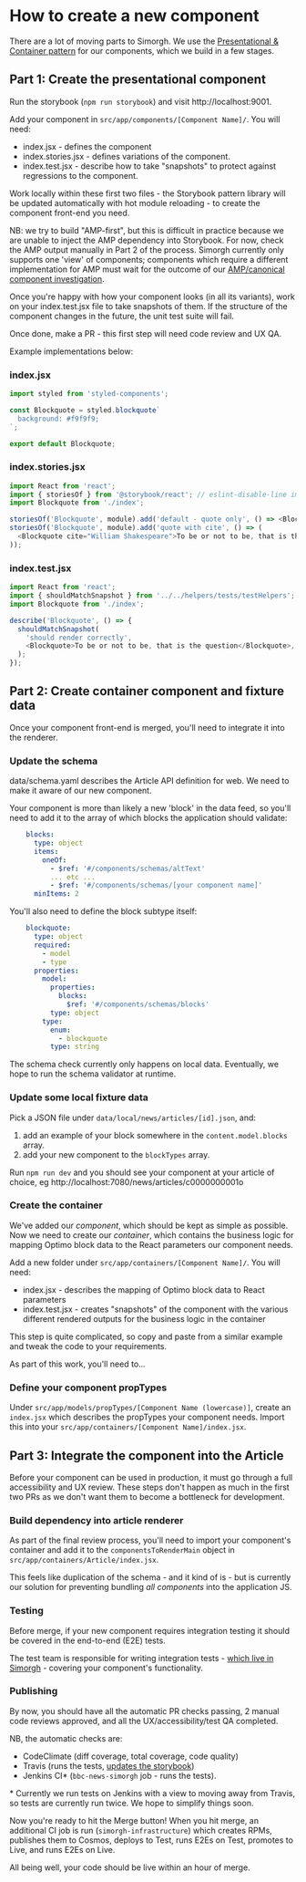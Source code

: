 # How to create a new component
There are a lot of moving parts to Simorgh. We use the [Presentational & Container pattern](https://medium.com/@dan_abramov/smart-and-dumb-components-7ca2f9a7c7d0) for our components, which we build in a few stages.

## Part 1: Create the presentational component
Run the storybook (`npm run storybook`) and visit http://localhost:9001.

Add your component in `src/app/components/[Component Name]/`. You will need:

* index.jsx - defines the component
* index.stories.jsx - defines variations of the component.
* index.test.jsx - describe how to take "snapshots" to protect against regressions to the component.

Work locally within these first two files - the Storybook pattern library will be updated automatically with hot module reloading - to create the component front-end you need.

NB: we try to build "AMP-first", but this is difficult in practice because we are unable to inject the AMP dependency into Storybook. For now, check the AMP output manually in Part 2 of the process. Simorgh currently only supports one 'view' of components; components which require a different implementation for AMP must wait for the outcome of our [AMP/canonical component investigation](https://github.com/bbc/simorgh/issues/884).

Once you're happy with how your component looks (in all its variants), work on your index.test.jsx file to take snapshots of them. If the structure of the component changes in the future, the unit test suite will fail.

Once done, make a PR - this first step will need code review and UX QA.

Example implementations below:

### index.jsx
```js
import styled from 'styled-components';

const Blockquote = styled.blockquote`
  background: #f9f9f9;
`;

export default Blockquote;
```

### index.stories.jsx
```js
import React from 'react';
import { storiesOf } from '@storybook/react'; // eslint-disable-line import/no-extraneous-dependencies
import Blockquote from './index';

storiesOf('Blockquote', module).add('default - quote only', () => <Blockquote>To be or not to be, that is the question</Blockquote>);
storiesOf('Blockquote', module).add('quote with cite', () => (
  <Blockquote cite="William Shakespeare">To be or not to be, that is the question</Blockquote>
));
```

### index.test.jsx
```js
import React from 'react';
import { shouldMatchSnapshot } from '../../helpers/tests/testHelpers';
import Blockquote from './index';

describe('Blockquote', () => {
  shouldMatchSnapshot(
    'should render correctly',
    <Blockquote>To be or not to be, that is the question</Blockquote>,
  );
});
```

## Part 2: Create container component and fixture data
Once your component front-end is merged, you'll need to integrate it into the renderer.

### Update the schema
data/schema.yaml describes the Article API definition for web. We need to make it aware of our new component.

Your component is more than likely a new 'block' in the data feed, so you'll need to add it to the array of which blocks the application should validate:

```yaml
    blocks:
      type: object
      items:
        oneOf:
          - $ref: '#/components/schemas/altText'
          ... etc ...
          - $ref: '#/components/schemas/[your component name]'
      minItems: 2
```

You'll also need to define the block subtype itself:

```yaml
    blockquote:
      type: object
      required:
        - model
        - type
      properties:
        model:
          properties:
            blocks:
              $ref: '#/components/schemas/blocks'
          type: object
        type:
          enum:
            - blockquote
          type: string
```

The schema check currently only happens on local data. Eventually, we hope to run the schema validator at runtime.

### Update some local fixture data
Pick a JSON file under `data/local/news/articles/[id].json`, and:

1) add an example of your block somewhere in the `content.model.blocks` array.
2) add your new component to the `blockTypes` array.

Run `npm run dev` and you should see your component at your article of choice, eg http://localhost:7080/news/articles/c0000000001o

### Create the container
We've added our _component_, which should be kept as simple as possible. Now we need to create our _container_, which contains the business logic for mapping Optimo block data to the React parameters our component needs.

Add a new folder under `src/app/containers/[Component Name]/`. You will need:

* index.jsx - describes the mapping of Optimo block data to React parameters
* index.test.jsx - creates "snapshots" of the component with the various different rendered outputs for the business logic in the container

This step is quite complicated, so copy and paste from a similar example and tweak the code to your requirements.

As part of this work, you'll need to...

### Define your component propTypes
Under `src/app/models/propTypes/[Component Name (lowercase)]`, create an `index.jsx` which describes the propTypes your component needs. Import this into your `src/app/containers/[Component Name]/index.jsx`.

## Part 3: Integrate the component into the Article
Before your component can be used in production, it must go through a full accessibility and UX review. These steps don't happen as much in the first two PRs as we don't want them to become a bottleneck for development.

### Build dependency into article renderer
As part of the final review process, you'll need to import your component's container and add it to the `componentsToRenderMain` object in `src/app/containers/Article/index.jsx`.

This feels like duplication of the schema - and it kind of is - but is currently our solution for preventing bundling _all components_ into the application JS.

### Testing
Before merge, if your new component requires integration testing it should be covered in the end-to-end (E2E) tests.

The test team is responsible for writing integration tests - [which live in Simorgh](https://github.com/bbc/simorgh/tree/latest/cypress) - covering your component's functionality.

### Publishing
By now, you should have all the automatic PR checks passing, 2 manual code reviews approved, and all the UX/accessibility/test QA completed.

NB, the automatic checks are:

* CodeClimate (diff coverage, total coverage, code quality)
* Travis (runs the tests, [updates the storybook](https://simorghstorybook.now.sh/))
* Jenkins CI* (`bbc-news-simorgh` job - runs the tests).

\* Currently we run tests on Jenkins with a view to moving away from Travis, so tests are currently run twice. We hope to simplify things soon.

Now you're ready to hit the Merge button! When you hit merge, an additional CI job is run (`simorgh-infrastructure`) which creates RPMs, publishes them to Cosmos, deploys to Test, runs E2Es on Test, promotes to Live, and runs E2Es on Live.

All being well, your code should be live within an hour of merge.
